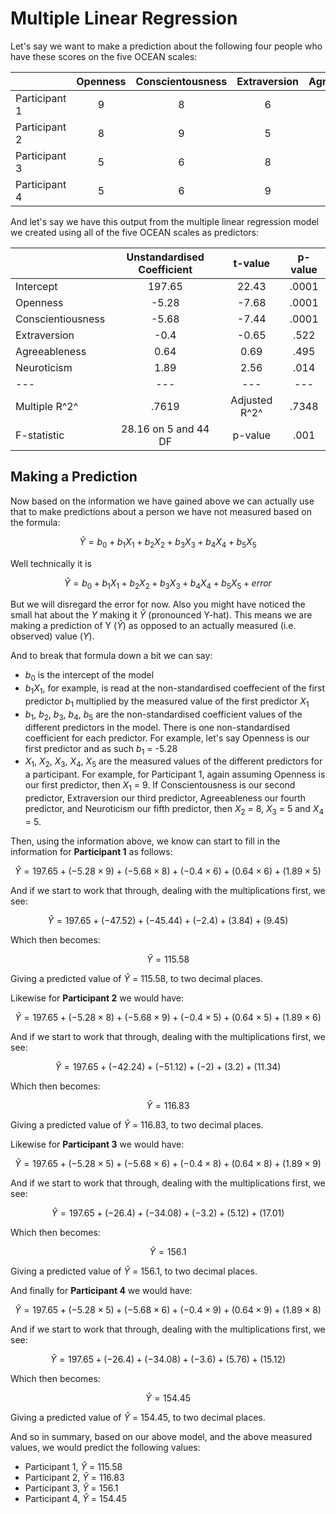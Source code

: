 # Multiple Linear Regression

Let's say we want to make a prediction about the following four people who have these scores on the five OCEAN scales:

|    |Openness|Conscientousness|Extraversion|Agreeableness|Neuroticism|
|---|:---:|:---:|:---:|:---:|:---:|
|Participant 1| 9 | 8 | 6 | 6 | 5 |
|Participant 2| 8 | 9 | 5 | 5 | 6 |
|Participant 3| 5 | 6 | 8 | 8 | 9 |
|Participant 4| 5 | 6 | 9 | 9 | 8 |

And let's say we have this output from the multiple linear regression model we created using all of the five OCEAN scales as predictors:




|    |Unstandardised Coefficient|t-value|p-value|
|---|:---:|:---:|:---:|
|Intercept|197.65|22.43|.0001|
|Openness|-5.28|-7.68|.0001|
|Conscientiousness|-5.68|-7.44|.0001|
|Extraversion|-0.4|-0.65|.522|
|Agreeableness|0.64|0.69|.495|
|Neuroticism|1.89|2.56|.014|
|---|---|---|---|
|Multiple R^2^| .7619| Adjusted R^2^|.7348|
|F-statistic|28.16 on 5 and 44 DF| p-value| .001|

## Making a Prediction

Now based on the information we have gained above we can actually use that to make predictions about a person we have not measured based on the formula:

$$\hat{Y} = b_{0} + b_{1}X_{1} + b_{2}X_{2} + b_{3}X_{3} + b_{4}X_{4} + b_{5}X_{5}$$

Well technically it is 

$$\hat{Y} = b_{0} + b_{1}X_{1} + b_{2}X_{2} + b_{3}X_{3} + b_{4}X_{4} + b_{5}X_{5} + error$$

But we will disregard the error for now. Also you might have noticed the small hat about the $Y$ making it $\hat{Y}$ (pronounced Y-hat). This means we are making a prediction of Y ($\hat{Y}$) as opposed to an actually measured (i.e. observed) value ($Y$).

And to break that formula down a bit we can say:

* $b_{0}$ is the intercept of the model
* $b_{1}X_{1}$, for example, is read at the non-standardised coeffecient of the first predictor $b_{1}$ multiplied by the measured value of the first predictor $X_{1}$
* $b_{1}$, $b_{2}$, $b_{3}$, $b_{4}$, $b_{5}$ are the non-standardised coefficient values of the different predictors in the model. There is one non-standardised coefficient for each predictor. For example, let's say Openness is our first predictor and as such $b_{1}$ = -5.28
* $X_{1}$, $X_{2}$, $X_{3}$, $X_{4}$, $X_{5}$ are the measured values of the different predictors for a participant. For example, for Participant 1, again assuming Openness is our first predictor, then $X_{1}$ = 9. If Conscientousness is our second predictor, Extraversion our third predictor, Agreeableness our fourth predictor, and Neuroticism our fifth predictor, then $X_{2}$ = 8, $X_{3}$ = 5 and $X_{4}$ = 5.

Then, using the information above, we know can start to fill in the information for **Participant 1** as follows:

$$\hat{Y} = 197.65 + (-5.28 \times 9) + (-5.68 \times 8) + (-0.4 \times 6) + (0.64 \times 6) + (1.89 \times 5)$$

And if we start to work that through, dealing with the multiplications first, we see:

$$\hat{Y} = 197.65 + (-47.52) + (-45.44) + (-2.4) + (3.84) + (9.45)$$

Which then becomes:

$$\hat{Y} = 115.58$$

Giving a predicted value of $\hat{Y}$ = 115.58, to two decimal places. 

Likewise for **Participant 2** we would have:

$$\hat{Y} = 197.65 + (-5.28 \times 8) + (-5.68 \times 9) + (-0.4 \times 5) + (0.64 \times 5) + (1.89 \times 6)$$

And if we start to work that through, dealing with the multiplications first, we see:

$$\hat{Y} = 197.65 + (-42.24) + (-51.12) + (-2) + (3.2) + (11.34)$$

Which then becomes:

$$\hat{Y} = 116.83$$

Giving a predicted value of $\hat{Y}$ = 116.83, to two decimal places. 

Likewise for **Participant 3** we would have:

$$\hat{Y} = 197.65 + (-5.28 \times 5) + (-5.68 \times 6) + (-0.4 \times 8) + (0.64 \times 8) + (1.89 \times 9)$$

And if we start to work that through, dealing with the multiplications first, we see:

$$\hat{Y} = 197.65 + (-26.4) + (-34.08) + (-3.2) + (5.12) + (17.01)$$

Which then becomes:

$$\hat{Y} = 156.1$$

Giving a predicted value of $\hat{Y}$ = 156.1, to two decimal places. 

And finally for **Participant 4** we would have:

$$\hat{Y} = 197.65 + (-5.28 \times 5) + (-5.68 \times 6) + (-0.4 \times 9) + (0.64 \times 9) + (1.89 \times 8)$$

And if we start to work that through, dealing with the multiplications first, we see:

$$\hat{Y} = 197.65 + (-26.4) + (-34.08) + (-3.6) + (5.76) + (15.12)$$

Which then becomes:

$$\hat{Y} = 154.45$$

Giving a predicted value of $\hat{Y}$ = 154.45, to two decimal places. 

And so in summary, based on our above model, and the above measured values, we would predict the following values:

* Participant 1, $\hat{Y}$ = 115.58  
* Participant 2, $\hat{Y}$ = 116.83
* Participant 3, $\hat{Y}$ = 156.1
* Participant 4, $\hat{Y}$ = 154.45

